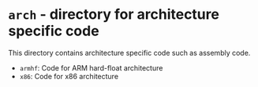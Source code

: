 # `arch` - directory for architecture specific code
This directory contains architecture specific code such as assembly code.

- `armhf`: Code for ARM hard-float architecture
- `x86`: Code for x86 architecture
